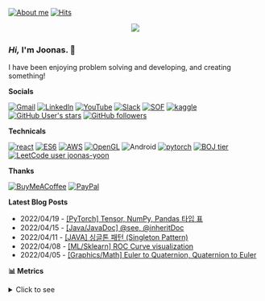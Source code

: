 [![About me](https://img.shields.io/badge/joonas.io-394f35?style=flat&link=https://www.joonas.io)](https://www.joonas.io) [![Hits](https://hits.seeyoufarm.com/api/count/incr/badge.svg?url=https%3A%2F%2Fgithub.com%2Fjoonas-yoon%2Fhit-counter)](https://hits.seeyoufarm.com)

<div align="center">
  <a href="http://joonas.io">
    <img src="https://gist.githubusercontent.com/joonas-yoon/9748a2dcd55ece44ce23af6e87198e20/raw/033f5ecaf13e623001bddf7a19464fcb2ab55174/animate-logo.svg" width=512>
  </a>
</div>

### _Hi,_ I'm Joonas. 👋

I have been enjoying problem solving and developing, and creating something!

**Socials**

[![Gmail](https://img.shields.io/badge/Gmail-d14836?style=flat&logo=Gmail&logoColor=white&link=mailto:joonas.yoon@gmail.com)](mailto:joonas.yoon@gmail.com)
[![LinkedIn](https://img.shields.io/badge/LinkedIn-blue?style=flat&logo=Linkedin&logoColor=white&link=https://www.linkedin.com/in/joona-yoon/)](https://www.linkedin.com/in/joona-yoon/)
[![YouTube](https://img.shields.io/badge/YouTube-FF0000?style=flat&logo=YouTube&logoColor=white&link=https://www.youtube.com/channel/UCW_Xd7_XypcKPVvIQV8f6cA)](https://www.youtube.com/channel/UCW_Xd7_XypcKPVvIQV8f6cA)
[![Slack](https://img.shields.io/badge/Slack-4A154B?style=flat&logo=slack&logoColor=white)](https://joonas-yoon.slack.com)
[![SOF](https://img.shields.io/badge/-Stackoverflow-FE7A16?style=flat&logo=stack-overflow&logoColor=white)](https://stackoverflow.com/users/13677554/joona-yoon)
[![kaggle](https://img.shields.io/badge/kaggle-20beff?style=flat&logo=kaggle&logoColor=white)](https://www.kaggle.com/joonasyoon)
[![GitHub User's stars](https://img.shields.io/github/stars/joonas-yoon?color=fafa2f&logo=github)](#)
[![GitHub followers](https://img.shields.io/github/followers/joonas-yoon?logo=github)](#)

**Technicals**

[![react](https://img.shields.io/badge/ReactJS-%2320232a.svg?style=flat&logo=react&logoColor=%2361DAFB)](#)
[![ES6](https://img.shields.io/badge/ES6-%23323330.svg?style=flat&logo=javascript&logoColor=%23F7DF1E)](#)
[![AWS](https://img.shields.io/badge/AWS-%23FF9900.svg?style=flat&logo=amazon-aws&logoColor=white)](#)
[![OpenGL](https://img.shields.io/badge/OpenGL-%23FFFFFF.svg?style=flat&logo=opengl)](#)
![Android](https://img.shields.io/badge/Android-3DDC84?style=flat&logo=android&logoColor=white)
[![pytorch](https://img.shields.io/badge/PyTorch-%23EE4C2C.svg?style=flat&logo=PyTorch&logoColor=white)](#)
[![BOJ tier](http://mazassumnida.wtf/api/mini/generate_badge?boj=joonas)](https://www.acmicpc.net/user/joonas)
[![LeetCode user joonas-yoon](https://img.shields.io/badge/dynamic/json?style=flat-square&labelColor=black&color=%23ffa116&label=LeetCode&query=solved&url=https%3A%2F%2Fleetcode-badge.vercel.app%2Fapi%2Fusers%2Fjoonas-yoon&logo=leetcode&logoColor=yellow)](https://leetcode.com/joonas-yoon/) 

**Thanks**

[![BuyMeACoffee](https://img.shields.io/badge/Buy%20Me%20a%20Coffee-ffdd00?style=flat-square&logo=buy-me-a-coffee&logoColor=black)](https://www.buymeacoffee.com/joonas)
[![PayPal](https://img.shields.io/badge/PayPal-00457C?style=flat-square&logo=paypal&logoColor=white)](https://paypal.me/JoonaYoon)


**Latest Blog Posts**
<!-- feed start -->
- 2022/04/19 - [[PyTorch] Tensor, NumPy, Pandas 타입 표](https://blog.joonas.io/204)
- 2022/04/15 - [[Java/JavaDoc] @see, @inheritDoc](https://blog.joonas.io/203)
- 2022/04/11 - [[JAVA] 싱글톤 패턴 (Singleton Pattern)](https://blog.joonas.io/202)
- 2022/04/08 - [[ML/Sklearn] ROC Curve visualization](https://blog.joonas.io/201)
- 2022/04/05 - [[Graphics/Math] Euler to Quaternion, Quaternion to Euler](https://blog.joonas.io/200)
<!-- feed end -->


**📊 Metrics**
<details>
<summary>Click to see</summary>

<div align="center">
  
![Metrics](./metrics.svg)

</div>

</details>

